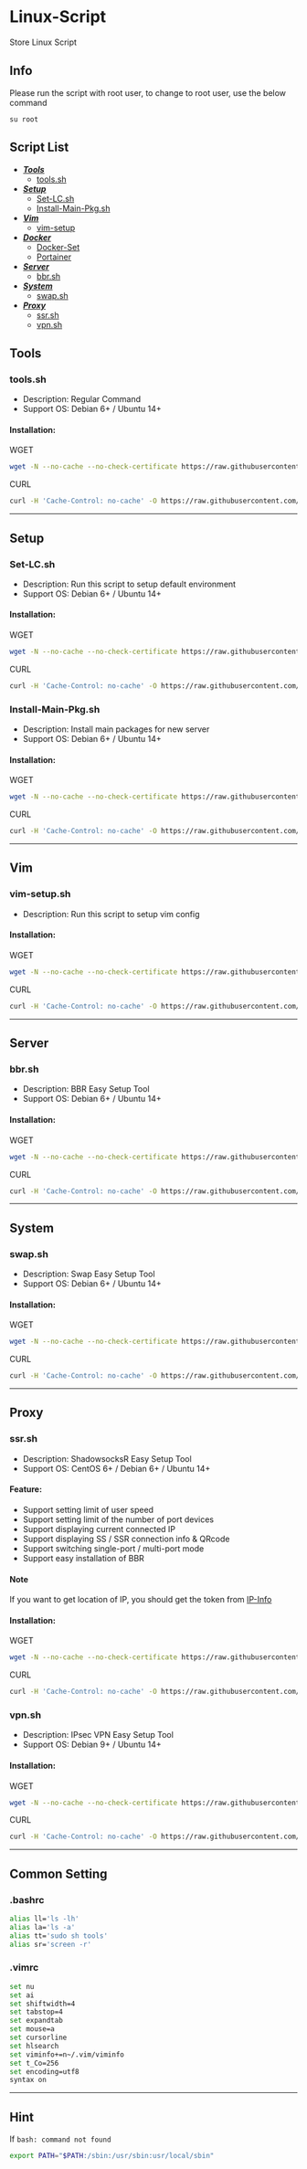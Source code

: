 # Linux-Script
Store Linux Script

## Info
Please run the script with root user, to change to root user, use the below command
```
su root
```

## Script List
* [***Tools***](#Tools)
  * [tools.sh](#toolssh)
* [***Setup***](#Setup)
  * [Set-LC.sh](#Set-LCsh)
  * [Install-Main-Pkg.sh](#Install-Main-Pkgsh)
* [***Vim***](#Vim)
  * [vim-setup](#vim-setupsh)
* [***Docker***](#Docker)
  * [Docker-Set](Docker/docker.md)
  * [Portainer](Docker/portainer.md)
* [***Server***](#Server)
  * [bbr.sh](#bbrsh)
* [***System***](#System)
  * [swap.sh](#swapsh)
* [***Proxy***](#Proxy)
  * [ssr.sh](#ssrsh)
  * [vpn.sh](#vpnsh)

## Tools
### tools.sh
- Description: Regular Command
- Support OS: Debian 6+ / Ubuntu 14+

#### Installation:
WGET
``` bash
wget -N --no-cache --no-check-certificate https://raw.githubusercontent.com/carry0987/Linux-Script/master/Tools/tools.sh && chmod +x tools.sh && mv -v tools.sh /usr/local/bin/tools && bash tools
```
CURL
```bash
curl -H 'Cache-Control: no-cache' -O https://raw.githubusercontent.com/carry0987/Linux-Script/master/Tools/tools.sh && chmod +x tools.sh && mv -v tools.sh /usr/local/bin/tools && bash tools
```

---
## Setup
### Set-LC.sh
- Description: Run this script to setup default environment
- Support OS: Debian 6+ / Ubuntu 14+

#### Installation:
WGET
``` bash
wget -N --no-cache --no-check-certificate https://raw.githubusercontent.com/carry0987/Linux-Script/master/Setup/Set-LC.sh && chmod +x Set-LC.sh && bash Set-LC.sh
```
CURL
```bash
curl -H 'Cache-Control: no-cache' -O https://raw.githubusercontent.com/carry0987/Linux-Script/master/Setup/Set-LC.sh && chmod +x Set-LC.sh && bash Set-LC.sh
```

### Install-Main-Pkg.sh
- Description: Install main packages for new server
- Support OS: Debian 6+ / Ubuntu 14+

#### Installation:
WGET
``` bash
wget -N --no-cache --no-check-certificate https://raw.githubusercontent.com/carry0987/Linux-Script/master/Setup/Install-Main-Pkg.sh && chmod +x Install-Main-Pkg.sh && bash Install-Main-Pkg.sh
```
CURL
```bash
curl -H 'Cache-Control: no-cache' -O https://raw.githubusercontent.com/carry0987/Linux-Script/master/Setup/Install-Main-Pkg.sh && chmod +x Install-Main-Pkg.sh && bash Install-Main-Pkg.sh
```

---
## Vim
### vim-setup.sh
- Description: Run this script to setup vim config

#### Installation:
WGET
``` bash
wget -N --no-cache --no-check-certificate https://raw.githubusercontent.com/carry0987/Linux-Script/master/Vim/vim-setup.sh && chmod +x vim-setup.sh && bash vim-setup.sh
```
CURL
```bash
curl -H 'Cache-Control: no-cache' -O https://raw.githubusercontent.com/carry0987/Linux-Script/master/Vim/vim-setup.sh && chmod +x vim-setup.sh && bash vim-setup.sh
```

---
## Server
### bbr.sh
- Description: BBR Easy Setup Tool
- Support OS: Debian 6+ / Ubuntu 14+

#### Installation:
WGET
``` bash
wget -N --no-cache --no-check-certificate https://raw.githubusercontent.com/carry0987/Linux-Script/master/BBR/bbr.sh && chmod +x bbr.sh && bash bbr.sh
```
CURL
```bash
curl -H 'Cache-Control: no-cache' -O https://raw.githubusercontent.com/carry0987/Linux-Script/master/BBR/bbr.sh && chmod +x bbr.sh && bash bbr.sh
```

---
## System
### swap.sh
- Description: Swap Easy Setup Tool
- Support OS: Debian 6+ / Ubuntu 14+

#### Installation:
WGET
``` bash
wget -N --no-cache --no-check-certificate https://raw.githubusercontent.com/carry0987/Linux-Script/master/Swap/swap.sh && chmod +x swap.sh && bash swap.sh
```
CURL
```bash
curl -H 'Cache-Control: no-cache' -O https://raw.githubusercontent.com/carry0987/Linux-Script/master/Swap/swap.sh && chmod +x swap.sh && bash swap.sh
```

---
## Proxy
### ssr.sh
- Description: ShadowsocksR Easy Setup Tool
- Support OS: CentOS 6+ / Debian 6+ / Ubuntu 14+

#### Feature:
- Support setting limit of user speed
- Support setting limit of the number of port devices
- Support displaying current connected IP
- Support displaying SS / SSR connection info & QRcode
- Support switching single-port / multi-port mode
- Support easy installation of BBR

#### Note
If you want to get location of IP, you should get the token from [IP-Info](https://ipinfo.io/)

#### Installation:
WGET
``` bash
wget -N --no-cache --no-check-certificate https://raw.githubusercontent.com/carry0987/Linux-Script/master/SSR/ssr.sh && chmod +x ssr.sh && bash ssr.sh
```
CURL
```bash
curl -H 'Cache-Control: no-cache' -O https://raw.githubusercontent.com/carry0987/Linux-Script/master/SSR/ssr.sh && chmod +x ssr.sh && bash ssr.sh
```

### vpn.sh
- Description: IPsec VPN Easy Setup Tool
- Support OS: Debian 9+ / Ubuntu 14+

#### Installation:
WGET
``` bash
wget -N --no-cache --no-check-certificate https://raw.githubusercontent.com/carry0987/Linux-Script/master/VPN/vpn.sh && chmod +x vpn.sh && bash vpn.sh
```
CURL
```bash
curl -H 'Cache-Control: no-cache' -O https://raw.githubusercontent.com/carry0987/Linux-Script/master/VPN/vpn.sh && chmod +x vpn.sh && bash vpn.sh
```

---
## Common Setting
### .bashrc
```bash
alias ll='ls -lh'
alias la='ls -a'
alias tt='sudo sh tools'
alias sr='screen -r'
```

### .vimrc
```bash
set nu
set ai
set shiftwidth=4
set tabstop=4
set expandtab
set mouse=a
set cursorline
set hlsearch
set viminfo+=n~/.vim/viminfo
set t_Co=256
set encoding=utf8
syntax on
```

---
## Hint
If `bash: command not found`
```bash
export PATH="$PATH:/sbin:/usr/sbin:usr/local/sbin"
```
